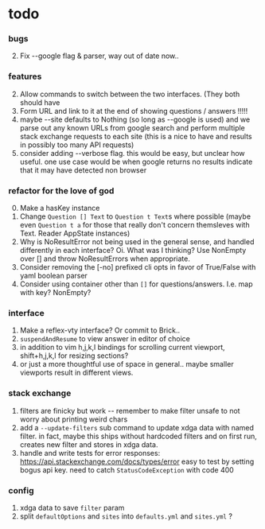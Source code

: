 # todo

### bugs
2. Fix --google flag & parser, way out of date now..

### features
2. Allow commands to switch between the two interfaces. (They both should have
1. Form URL and link to it at the end of showing questions / answers !!!!!
1. maybe --site defaults to Nothing (so long as --google is
   used) and we parse out any known URLs from google search and perform
   multiple stack exchange requests to each site (this is a nice to have and
   results in possibly too many API requests)
3. consider adding --verbose flag. this would be easy, but unclear how useful.
   one use case would be when google returns no results indicate that it may
   have detected non browser

### refactor for the love of god
0. Make a hasKey instance
0. Change `Question [] Text` to `Question t Text`s where possible (maybe even
   `Question t a` for those that really don't concern themsleves with Text.
   Reader AppState instances)
3. Why is NoResultError not being used in the general sense, and handled differently in each interface? Oi. What was I thinking? Use NonEmpty over [] and throw NoResultErrors when appropriate.
0. Consider removing the [-no] prefixed cli opts in favor of True/False with yaml boolean parser
3. Consider using container other than `[]` for questions/answers. I.e. map with key? NonEmpty?

### interface
1. Make a reflex-vty interface? Or commit to Brick..
1. `suspendAndResume` to view answer in editor of choice
6. in addition to vim h,j,k,l bindings for scrolling current viewport,
   shift+h,j,k,l for resizing sections?
7. or just a more thoughtful use of space in general.. maybe smaller viewports result in different views.

### stack exchange
1. filters are finicky but work -- remember to make filter unsafe to not worry
   about printing weird chars
2. add a `--update-filters` sub command to update xdga data with named filter.
   in fact, maybe this ships without hardcoded filters and on first run,
   creates new filter and stores in xdga data.
5. handle and write tests for error responses:
   https://api.stackexchange.com/docs/types/error easy to test by setting bogus
   api key. need to catch `StatusCodeException` with code 400

### config
1. xdga data to save `filter` param
2. split `defaultOptions` and `sites` into `defaults.yml` and `sites.yml` ?
